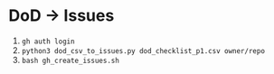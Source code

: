 # DoD → Issues
1) `gh auth login`
2) `python3 dod_csv_to_issues.py dod_checklist_p1.csv owner/repo`
3) `bash gh_create_issues.sh`
